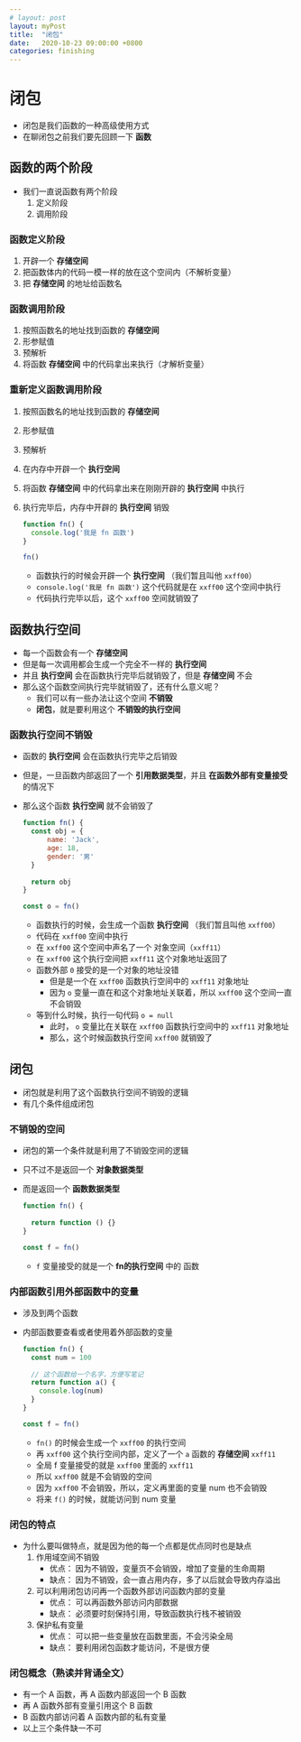 ```yaml
---
# layout: post
layout: myPost
title:  "闭包"
date:   2020-10-23 09:00:00 +0800
categories: finishing
---
```


# 闭包

- 闭包是我们函数的一种高级使用方式
- 在聊闭包之前我们要先回顾一下 **函数**



## 函数的两个阶段

- 我们一直说函数有两个阶段
  1. 定义阶段
  2. 调用阶段



### 函数定义阶段

1. 开辟一个 **存储空间**
2. 把函数体内的代码一模一样的放在这个空间内（不解析变量）
3. 把 **存储空间** 的地址给函数名



### 函数调用阶段

1. 按照函数名的地址找到函数的 **存储空间**
2. 形参赋值
3. 预解析
4. 将函数 **存储空间** 中的代码拿出来执行（才解析变量）



### 重新定义函数调用阶段

1. 按照函数名的地址找到函数的 **存储空间**

2. 形参赋值

3. 预解析

4. 在内存中开辟一个 **执行空间**

5. 将函数 **存储空间** 中的代码拿出来在刚刚开辟的 **执行空间** 中执行

6. 执行完毕后，内存中开辟的 **执行空间** 销毁

   ```javascript
   function fn() {
     console.log('我是 fn 函数')
   }
   
   fn() 
   ```

   - 函数执行的时候会开辟一个 **执行空间** （我们暂且叫他 `xxff00`）
   - `console.log('我是 fn 函数')` 这个代码就是在 `xxff00` 这个空间中执行
   - 代码执行完毕以后，这个 `xxff00` 空间就销毁了



## 函数执行空间

- 每一个函数会有一个 **存储空间**
- 但是每一次调用都会生成一个完全不一样的 **执行空间**
- 并且 **执行空间** 会在函数执行完毕后就销毁了，但是 **存储空间** 不会
- 那么这个函数空间执行完毕就销毁了，还有什么意义呢？
  - 我们可以有一些办法让这个空间 **不销毁**
  - **闭包**，就是要利用这个 **不销毁的执行空间**



### 函数执行空间不销毁

- 函数的 **执行空间** 会在函数执行完毕之后销毁

- 但是，一旦函数内部返回了一个 **引用数据类型**，并且 **在函数外部有变量接受** 的情况下

- 那么这个函数 **执行空间** 就不会销毁了

  ```javascript
  function fn() {
    const obj = {
        name: 'Jack',
        age: 18,
        gender: '男'
    }
    
    return obj
  }
  
  const o = fn()
  ```

  - 函数执行的时候，会生成一个函数 **执行空间** （我们暂且叫他 `xxff00`）
  - 代码在 `xxff00` 空间中执行
  - 在 `xxff00` 这个空间中声名了一个 对象空间（`xxff11`）
  - 在 `xxff00` 这个执行空间把 `xxff11` 这个对象地址返回了
  - 函数外部 `0` 接受的是一个对象的地址没错
    - 但是是一个在 `xxff00` 函数执行空间中的 `xxff11` 对象地址
    - 因为 `o` 变量一直在和这个对象地址关联着，所以 `xxff00` 这个空间一直不会销毁
  - 等到什么时候，执行一句代码 `o = null`
    - 此时， `o` 变量比在关联在 `xxff00` 函数执行空间中的 `xxff11` 对象地址
    - 那么，这个时候函数执行空间 `xxff00` 就销毁了



## 闭包

- 闭包就是利用了这个函数执行空间不销毁的逻辑
- 有几个条件组成闭包



### 不销毁的空间

- 闭包的第一个条件就是利用了不销毁空间的逻辑

- 只不过不是返回一个 **对象数据类型**

- 而是返回一个 **函数数据类型**

  ```javascript
  function fn() {
      
    return function () {}
  }
  
  const f = fn()
  ```

  - `f` 变量接受的就是一个 **fn的执行空间** 中的 函数



### 内部函数引用外部函数中的变量

- 涉及到两个函数

- 内部函数要查看或者使用着外部函数的变量

  ```javascript
  function fn() {
    const num = 100
    
    // 这个函数给一个名字，方便写笔记
    return function a() {
      console.log(num)
    }
  }
  
  const f = fn()
  ```

  - `fn()` 的时候会生成一个 `xxff00` 的执行空间
  - 再 `xxff00` 这个执行空间内部，定义了一个 `a` 函数的 **存储空间** `xxff11`
  - 全局 f 变量接受的就是 `xxff00` 里面的 `xxff11` 
  - 所以 `xxff00` 就是不会销毁的空间
  - 因为 `xxff00` 不会销毁，所以，定义再里面的变量 num 也不会销毁
  - 将来 `f()` 的时候，就能访问到 num 变量



### 闭包的特点

- 为什么要叫做特点，就是因为他的每一个点都是优点同时也是缺点
  1. 作用域空间不销毁
     - 优点： 因为不销毁，变量页不会销毁，增加了变量的生命周期
     - 缺点： 因为不销毁，会一直占用内存，多了以后就会导致内存溢出
  2. 可以利用闭包访问再一个函数外部访问函数内部的变量
     - 优点： 可以再函数外部访问内部数据
     - 缺点： 必须要时刻保持引用，导致函数执行栈不被销毁
  3. 保护私有变量
     - 优点： 可以把一些变量放在函数里面，不会污染全局
     - 缺点： 要利用闭包函数才能访问，不是很方便



### 闭包概念（熟读并背诵全文）

- 有一个 A 函数，再 A 函数内部返回一个 B 函数
- 再 A 函数外部有变量引用这个 B 函数
- B 函数内部访问着 A 函数内部的私有变量
- 以上三个条件缺一不可

 